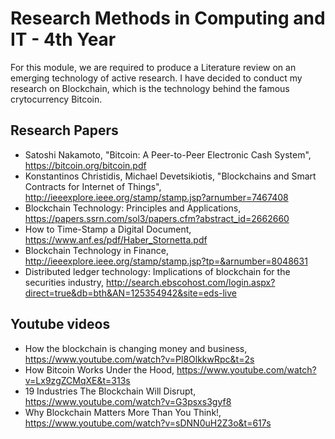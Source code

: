 # Research Methods in Computing and IT - 4th Year
For this module, we are required to produce a Literature review on an emerging technology of active research. I have decided to conduct my research on Blockchain, which is the technology behind the famous crytocurrency Bitcoin.

## Research Papers 
- Satoshi Nakamoto, "Bitcoin: A Peer-to-Peer Electronic Cash System", https://bitcoin.org/bitcoin.pdf
- Konstantinos Christidis, Michael Devetsikiotis, "Blockchains and Smart Contracts for Internet of Things", http://ieeexplore.ieee.org/stamp/stamp.jsp?arnumber=7467408
- Blockchain Technology: Principles and Applications, https://papers.ssrn.com/sol3/papers.cfm?abstract_id=2662660
- How to Time-Stamp a Digital Document, https://www.anf.es/pdf/Haber_Stornetta.pdf
- Blockchain Technology in Finance, http://ieeexplore.ieee.org/stamp/stamp.jsp?tp=&arnumber=8048631
- Distributed ledger technology: Implications of blockchain for the securities industry, http://search.ebscohost.com/login.aspx?direct=true&db=bth&AN=125354942&site=eds-live

## Youtube videos
- How the blockchain is changing money and business, https://www.youtube.com/watch?v=Pl8OlkkwRpc&t=2s
- How Bitcoin Works Under the Hood, https://www.youtube.com/watch?v=Lx9zgZCMqXE&t=313s
- 19 Industries The Blockchain Will Disrupt, https://www.youtube.com/watch?v=G3psxs3gyf8
- Why Blockchain Matters More Than You Think!, https://www.youtube.com/watch?v=sDNN0uH2Z3o&t=617s


 
